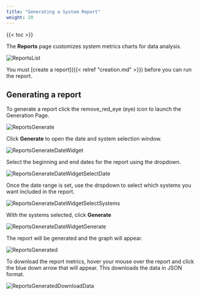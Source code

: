 ```yaml
---
title: "Generating a System Report"
weight: 20
---
```



{{< toc >}}

The **Reports** page customizes system metrics charts for data analysis.

![ReportsList](/images/TrueCommand/2.0/ReportsList.png "Reports List")

You must [create a report]({{< relref "creation.md" >}}) before you can run the report.

## Generating a report

To generate a report click the <mat-icon role="img" class="mat-icon notranslate material-icons mat-icon-no-color" aria-hidden="true">remove_red_eye</mat-icon> (eye) icon to launch the Generation Page.

![ReportsGenerate](/images/TrueCommand/2.0/ReportsGenerate.png "Reports Generate")

Click **Generate** to open the date and system selection window.

![ReportsGenerateDateWidget](/images/TrueCommand/2.0/ReportsGenerateDateWidget.png "Reports Generate Date Widget")

Select the beginning and end dates for the report using the dropdown.

![ReportsGenerateDateWidgetSelectDate](/images/TrueCommand/2.0/ReportsGenerateDateWidgetSelectDate.png "Reports Generate Date Widget Select Date")

Once the date range is set, use the dropdown to select which systems you want included in the report.

![ReportsGenerateDateWidgetSelectSystems](/images/TrueCommand/2.0/ReportsGenerateDateWidgetSelectSystems.png "Reports Generate Date Widget Select Systems")

With the systems selected, click **Generate**

![ReportsGenerateDateWidgetGenerate](/images/TrueCommand/2.0/ReportsGenerateDateWidgetGenerate.png "Reports Generate Date Widget Generate")

The report will be generated and the graph will appear. 

![ReportsGenerated](/images/TrueCommand/2.0/ReportsGenerated.png "ReportsGenerated")

To download the report metrics, hover your mouse over the report and click the blue down arrow that will appear.  This downloads the data in JSON format. 

![ReportsGeneratedDownloadData](/images/TrueCommand/2.0/ReportsGeneratedDownloadData.png "Reports Generated Download Data")

